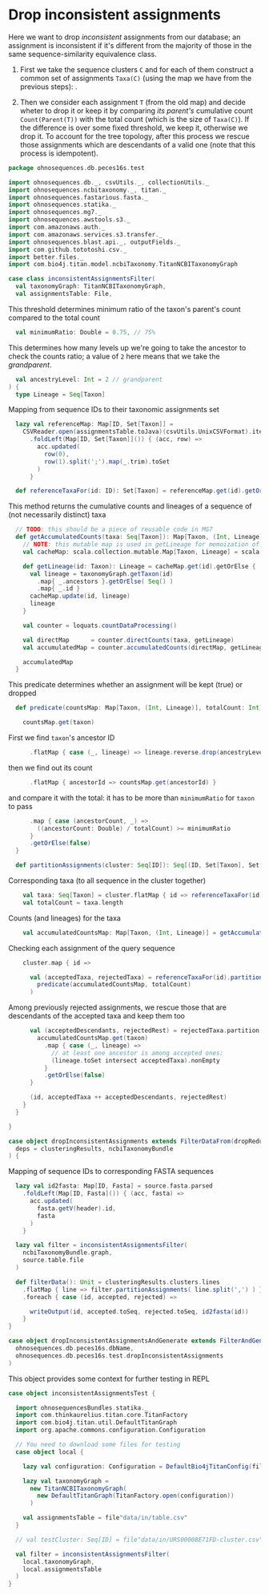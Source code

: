 
# Drop inconsistent assignments

Here we want to drop *inconsistent* assignments from our database; an assignment is inconsistent if it's different from the majority of those in the same sequence-similarity equivalence class.

1. First we take the sequence clusters `C` and for each of them construct a common set of assignments `Taxa(C)` (using the map we have from the previous steps): .

2. Then we consider each assignment `T` (from the old map) and decide wheter to drop it or keep it by comparing _its parent's_ cumulative count `Count(Parent(T))` with the total count (which is the size of `Taxa(C)`). If the difference is over some fixed threshold, we keep it, otherwise we drop it. To account for the tree topology, after this process we rescue those assignments which are descendants of a valid one (note that this process is idempotent).


```scala
package ohnosequences.db.peces16s.test

import ohnosequences.db._, csvUtils._, collectionUtils._
import ohnosequences.ncbitaxonomy._, titan._
import ohnosequences.fastarious.fasta._
import ohnosequences.statika._
import ohnosequences.mg7._
import ohnosequences.awstools.s3._
import com.amazonaws.auth._
import com.amazonaws.services.s3.transfer._
import ohnosequences.blast.api._, outputFields._
import com.github.tototoshi.csv._
import better.files._
import com.bio4j.titan.model.ncbiTaxonomy.TitanNCBITaxonomyGraph

case class inconsistentAssignmentsFilter(
  val taxonomyGraph: TitanNCBITaxonomyGraph,
  val assignmentsTable: File,
```

This threshold determines minimum ratio of the taxon's parent's count compared to the total count

```scala
  val minimumRatio: Double = 0.75, // 75%

```

This determines how many levels up we're going to take the ancestor to check the counts ratio; a value of `2` here means that we take the *grandparent*.

```scala
  val ancestryLevel: Int = 2 // grandparent
) {
  type Lineage = Seq[Taxon]
```

Mapping from sequence IDs to their taxonomic assignments set

```scala
  lazy val referenceMap: Map[ID, Set[Taxon]] =
    CSVReader.open(assignmentsTable.toJava)(csvUtils.UnixCSVFormat).iterator
      .foldLeft(Map[ID, Set[Taxon]]()) { (acc, row) =>
        acc.updated(
          row(0),
          row(1).split(';').map(_.trim).toSet
        )
      }

  def referenceTaxaFor(id: ID): Set[Taxon] = referenceMap.get(id).getOrElse(Set())
```

This method returns the cumulative counts and lineages of a sequence of (not necessarily distinct) taxa

```scala
  // TODO: this should be a piece of reusable code in MG7
  def getAccumulatedCounts(taxa: Seq[Taxon]): Map[Taxon, (Int, Lineage)] = {
    // NOTE: this mutable map is used in getLineage for memoization of the results that we get from the DB
    val cacheMap: scala.collection.mutable.Map[Taxon, Lineage] = scala.collection.mutable.Map()

    def getLineage(id: Taxon): Lineage = cacheMap.get(id).getOrElse {
      val lineage = taxonomyGraph.getTaxon(id)
        .map{ _.ancestors }.getOrElse( Seq() )
        .map{ _.id }
      cacheMap.update(id, lineage)
      lineage
    }

    val counter = loquats.countDataProcessing()

    val directMap      = counter.directCounts(taxa, getLineage)
    val accumulatedMap = counter.accumulatedCounts(directMap, getLineage)

    accumulatedMap
  }
```

This predicate determines whether an assignment will be kept (true) or dropped

```scala
  def predicate(countsMap: Map[Taxon, (Int, Lineage)], totalCount: Int): Taxon => Boolean = { taxon =>

    countsMap.get(taxon)
```

First we find `taxon`'s ancestor ID

```scala
      .flatMap { case (_, lineage) => lineage.reverse.drop(ancestryLevel + 1).headOption }
```

then we find out its count

```scala
      .flatMap { ancestorId => countsMap.get(ancestorId) }
```

and compare it with the total: it has to be more than `minimumRatio` for `taxon` to pass

```scala
      .map { case (ancestorCount, _) =>
        ((ancestorCount: Double) / totalCount) >= minimumRatio
      }
      .getOrElse(false)
  }

  def partitionAssignments(cluster: Seq[ID]): Seq[(ID, Set[Taxon], Set[Taxon])] = {
```

Corresponding taxa (to all sequence in the cluster together)

```scala
    val taxa: Seq[Taxon] = cluster.flatMap { id => referenceTaxaFor(id) }
    val totalCount = taxa.length
```

Counts (and lineages) for the taxa

```scala
    val accumulatedCountsMap: Map[Taxon, (Int, Lineage)] = getAccumulatedCounts(taxa)
```

Checking each assignment of the query sequence

```scala
    cluster.map { id =>

      val (acceptedTaxa, rejectedTaxa) = referenceTaxaFor(id).partition(
        predicate(accumulatedCountsMap, totalCount)
      )
```

Among previously rejected assignments, we rescue those that are descendants of the accepted taxa and keep them too

```scala
      val (acceptedDescendants, rejectedRest) = rejectedTaxa.partition { taxon =>
        accumulatedCountsMap.get(taxon)
          .map { case (_, lineage) =>
            // at least one ancestor is among accepted ones:
            (lineage.toSet intersect acceptedTaxa).nonEmpty
          }
          .getOrElse(false)
      }

      (id, acceptedTaxa ++ acceptedDescendants, rejectedRest)
    }
  }

}

case object dropInconsistentAssignments extends FilterDataFrom(dropRedundantAssignments)(
  deps = clusteringResults, ncbiTaxonomyBundle
) {
```

Mapping of sequence IDs to corresponding FASTA sequences

```scala
  lazy val id2fasta: Map[ID, Fasta] = source.fasta.parsed
    .foldLeft(Map[ID, Fasta]()) { (acc, fasta) =>
      acc.updated(
        fasta.getV(header).id,
        fasta
      )
    }

  lazy val filter = inconsistentAssignmentsFilter(
    ncbiTaxonomyBundle.graph,
    source.table.file
  )

  def filterData(): Unit = clusteringResults.clusters.lines
    .flatMap { line => filter.partitionAssignments( line.split(',') ) }
    .foreach { case (id, accepted, rejected) =>

      writeOutput(id, accepted.toSeq, rejected.toSeq, id2fasta(id))
    }
}

case object dropInconsistentAssignmentsAndGenerate extends FilterAndGenerateBlastDB(
  ohnosequences.db.peces16s.dbName,
  ohnosequences.db.peces16s.test.dropInconsistentAssignments
)
```

This object provides some context for further testing in REPL

```scala
case object inconsistentAssignmentsTest {

  import ohnosequencesBundles.statika._
  import com.thinkaurelius.titan.core.TitanFactory
  import com.bio4j.titan.util.DefaultTitanGraph
  import org.apache.commons.configuration.Configuration

  // You need to download some files for testing
  case object local {

    lazy val configuration: Configuration = DefaultBio4jTitanConfig(file"data/in/bio4j-taxonomy-titandb".toJava)

    lazy val taxonomyGraph =
      new TitanNCBITaxonomyGraph(
        new DefaultTitanGraph(TitanFactory.open(configuration))
      )

    val assignmentsTable = file"data/in/table.csv"
  }

  // val testCluster: Seq[ID] = file"data/in/URS00008E71FD-cluster.csv".lines.next.split(',')

  val filter = inconsistentAssignmentsFilter(
    local.taxonomyGraph,
    local.assignmentsTable
  )
}

```




[main/scala/data.scala]: ../../main/scala/data.scala.md
[main/scala/package.scala]: ../../main/scala/package.scala.md
[test/scala/clusterSequences.scala]: clusterSequences.scala.md
[test/scala/compats.scala]: compats.scala.md
[test/scala/dropInconsistentAssignments.scala]: dropInconsistentAssignments.scala.md
[test/scala/dropRedundantAssignments.scala]: dropRedundantAssignments.scala.md
[test/scala/mg7pipeline.scala]: mg7pipeline.scala.md
[test/scala/package.scala]: package.scala.md
[test/scala/pick16SCandidates.scala]: pick16SCandidates.scala.md
[test/scala/releaseData.scala]: releaseData.scala.md
[test/scala/runBundles.scala]: runBundles.scala.md